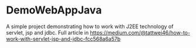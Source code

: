 # DemoWebAppJava
A simple project demonstrating how to work with J2EE technology of servlet, jsp and jdbc.
Full article in https://medium.com/@tattwei46/how-to-work-with-servlet-jsp-and-jdbc-fcc568a6a57b
